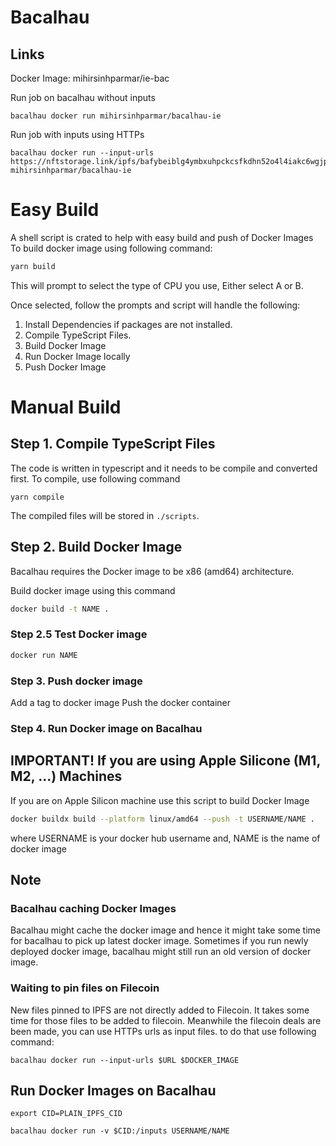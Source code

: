 # Bacalhau

## Links
Docker Image: mihirsinhparmar/ie-bac

Run job on bacalhau without inputs
```
bacalhau docker run mihirsinhparmar/bacalhau-ie
```

Run job with inputs using HTTPs
```
bacalhau docker run --input-urls https://nftstorage.link/ipfs/bafybeiblg4ymbxuhpckcsfkdhn52o4l4iakc6wgjptp4fil4ctjcvdsvp4 mihirsinhparmar/bacalhau-ie
```

# Easy Build
A shell script is crated to help with easy build and push of Docker Images
To build docker image using following command:
```sh
yarn build
```
This will prompt to select the type of CPU you use,
Either select A or B.

Once selected, follow the prompts and script will handle the following:
1. Install Dependencies if packages are not installed.
2. Compile TypeScript Files.
3. Build Docker Image
4. Run Docker Image locally
5. Push Docker Image

# Manual Build
## Step 1. Compile TypeScript Files
The code is written in typescript and it needs to be compile and converted first.
To compile, use following command
```
yarn compile
```

The compiled files will be stored in `./scripts`.


## Step 2. Build Docker Image
Bacalhau requires the Docker image to be x86 (amd64) architecture.

Build docker image using this command
```sh
docker build -t NAME .
```

### Step 2.5 Test Docker image
```sh
docker run NAME
```

### Step 3. Push docker image
Add a tag to docker image
Push the docker container

### Step 4. Run Docker image on Bacalhau

## IMPORTANT! If you are using Apple Silicone (M1, M2, ...) Machines
If you are on Apple Silicon machine use this script to build Docker Image
```sh
docker buildx build --platform linux/amd64 --push -t USERNAME/NAME .
```
where USERNAME is your docker hub username
and, NAME is the name of docker image

## Note
### Bacalhau caching Docker Images
Bacalhau might cache the docker image and hence it might take some time for bacalhau to pick up latest docker image.
Sometimes if you run newly deployed docker image, bacalhau might still run an old version of docker image.

### Waiting to pin files on Filecoin
New files pinned to IPFS are not directly added to Filecoin. It takes some time for those files to be added to filecoin. Meanwhile the filecoin deals are been made, you can use HTTPs urls as input files.
to do that use following command:
```
bacalhau docker run --input-urls $URL $DOCKER_IMAGE
``` 


## Run Docker Images on Bacalhau
```
export CID=PLAIN_IPFS_CID
```
```
bacalhau docker run -v $CID:/inputs USERNAME/NAME
```

